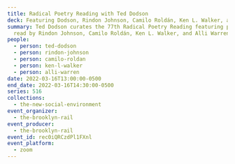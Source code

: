```yaml
---
title: Radical Poetry Reading with Ted Dodson
deck: Featuring Dodson, Rindon Johnson, Camilo Roldán, Ken L. Walker, and Alli Warren
summary: Ted Dodson curates the 77th Radical Poetry Reading featuring poetry
  read by Rindon Johnson, Camilo Roldán, Ken L. Walker, and Alli Warren.
people:
  - person: ted-dodson
  - person: rindon-johnson
  - person: camilo-roldan
  - person: ken-l-walker
  - person: alli-warren
date: 2022-03-16T13:00:00-0500
end_date: 2022-03-16T14:30:00-0500
series: 516
collections:
  - the-new-social-environment
event_organizer:
  - the-brooklyn-rail
event_producer:
  - the-brooklyn-rail
event_id: rec0iQRCzdPl1FXnl
event_platform:
  - zoom
---
```

